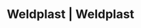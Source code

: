 ---
Filename: "eshop-products-variant51"
Link: "file:/Users/vinayakpatel/Downloads/www.weldplast.cz/eshop_products_compare/add/eshop-products-variant51"
product_name: "null"
product_id: "null"
title: "Weldplast | Weldplast"
product_desc: ""
product_specs: ""
product_downloads: ""
href: ""
p_desc_2: ""
accessories: ""
similar_products: ""
---